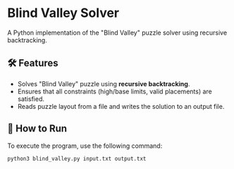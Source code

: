 # Blind Valley Solver

A Python implementation of the "Blind Valley" puzzle solver using recursive backtracking.

## 🛠 Features
- Solves "Blind Valley" puzzle using **recursive backtracking**.
- Ensures that all constraints (high/base limits, valid placements) are satisfied.
- Reads puzzle layout from a file and writes the solution to an output file.

## 🚀 How to Run
To execute the program, use the following command:

```bash
python3 blind_valley.py input.txt output.txt
